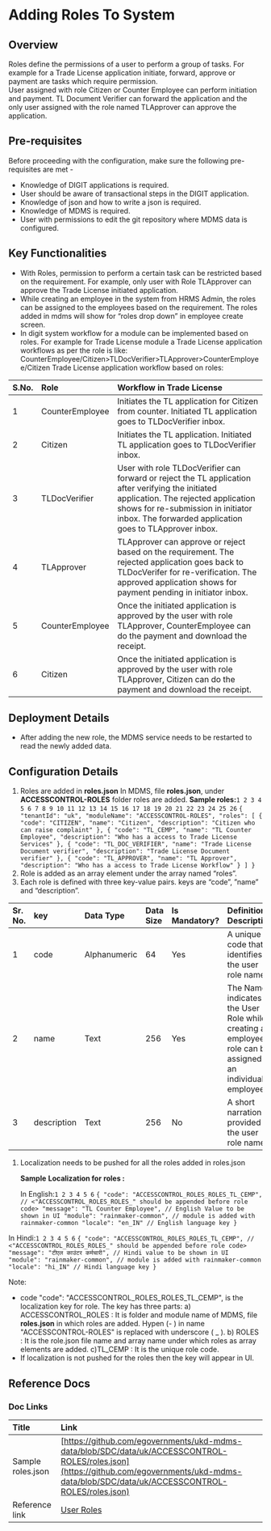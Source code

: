 # Adding Roles To System

## Overview <a id="Overview"></a>

Roles define the permissions of a user to perform a group of tasks. For example for a Trade License application initiate, forward, approve or payment are tasks which require permission.  
User assigned with role Citizen or Counter Employee can perform initiation and payment. TL Document Verifier can forward the application and the only user assigned with the role named TLApprover can approve the application.

## Pre-requisites <a id="Pre-requisites"></a>

Before proceeding with the configuration, make sure the following pre-requisites are met -

* Knowledge of DIGIT applications is required.
* User should be aware of transactional steps in the DIGIT application.
* Knowledge of json and how to write a json is required.
* Knowledge of MDMS is required.
* User with permissions to edit the git repository where MDMS data is configured.

## Key Functionalities <a id="Key-Functionalities"></a>

* With Roles, permission to perform a certain task can be restricted based on the requirement. For example, only user with Role TLApprover can approve the Trade License initiated application.
* While creating an employee in the system from HRMS Admin, the roles can be assigned to the employees based on the requirement. The roles added in mdms will show for “roles drop down” in employee create screen.
* In digit system workflow for a module can be implemented based on roles. For example for Trade License module a Trade License application workflows as per the role is like: CounterEmployee/Citizen&gt;TLDocVerifier&gt;TLApprover&gt;CounterEmployee/Citizen Trade License application workflow based on roles:

| S.No. | Role | Workflow in Trade License |
| :--- | :--- | :--- |
| 1 | CounterEmployee | Initiates the TL application for Citizen from counter. Initiated TL application goes to TLDocVerifier inbox. |
| 2 | Citizen | Initiates the TL application. Initiated TL application goes to TLDocVerifier inbox. |
| 3 | TLDocVerifier | User with role TLDocVerifier can forward or reject the TL application after verifying the initiated application. The rejected application shows for re-submission in initiator inbox. The forwarded application goes to TLApprover inbox. |
| 4 | TLApprover | TLApprover can approve or reject based on the requirement. The rejected application goes back to TLDocVerifer for re-verification. The approved application shows for payment pending in initiator inbox. |
| 5 | CounterEmployee | Once the initiated application is approved by the user with role TLApprover, CounterEmployee can do the payment and download the receipt. |
| 6 | Citizen | Once the initiated application is approved by the user with role TLApprover, Citizen can do the payment and download the receipt. |

## Deployment Details <a id="Deployment-Details"></a>

* After adding the new role, the MDMS service needs to be restarted to read the newly added data.

## Configuration Details <a id="Configuration-Details"></a>

1. Roles are added in **roles.json** In MDMS, file **roles.json**, under **ACCESSCONTROL-ROLES** folder roles are added. **Sample roles:**`1 2 3 4 5 6 7 8 9 10 11 12 13 14 15 16 17 18 19 20 21 22 23 24 25 26` `{ "tenantId": "uk", "moduleName": "ACCESSCONTROL-ROLES", "roles": [ { "code": "CITIZEN", "name": "Citizen", "description": "Citizen who can raise complaint" }, { "code": "TL_CEMP", "name": "TL Counter Employee", "description": "Who has a access to Trade License Services" }, { "code": "TL_DOC_VERIFIER", "name": "Trade License Document verifier", "description": "Trade License Document verifier" }, { "code": "TL_APPROVER", "name": "TL Approver", "description": "Who has a access to Trade License Workflow" } ] }`
2. Role is added as an array element under the array named “roles”.
3. Each role is defined with three key-value pairs. keys are “code”, ”name” and “description”.

| Sr. No. | key | Data Type | Data Size | Is Mandatory? | Definition/ Description |
| :--- | :--- | :--- | :--- | :--- | :--- |
| 1 | code | Alphanumeric | 64 | Yes | A unique code that identifies the user role name. |
| 2 | name | Text | 256 | Yes | The Name indicates the User Role while creating an employee a role can be assigned to an individual employee. |
| 3 | description | Text | 256 | No | A short narration provided to the user role name. |

1. Localization needs to be pushed for all the roles added in roles.json  

   **Sample** **Localization for** **roles :**  

   In English:`1 2 3 4 5 6` `{ "code": "ACCESSCONTROL_ROLES_ROLES_TL_CEMP", // <"ACCESSCONTROL_ROLES_ROLES_" should be appended before role code> "message": "TL Counter Employee", // English Value to be shown in UI "module": "rainmaker-common", // module is added with rainmaker-common "locale": "en_IN" // English language key }`

In Hindi:`1 2 3 4 5 6` `{ "code": "ACCESSCONTROL_ROLES_ROLES_TL_CEMP", // <"ACCESSCONTROL_ROLES_ROLES_" should be appended before role code> "message": "टीएल काउंटर कर्मचारी", // Hindi value to be shown in UI "module": "rainmaker-common", // module is added with rainmaker-common "locale": "hi_IN" // Hindi language key }`

Note:

* code "code": "ACCESSCONTROL\_ROLES\_ROLES\_TL\_CEMP", is the localization key for role. The key has three parts: a\) ACCESSCONTROL\_ROLES : It is folder and module name of MDMS, file **roles.json** in which roles are added. Hypen \(- \) in name "ACCESSCONTROL-ROLES" is replaced with underscore \( \_ \). b\) ROLES : It is the role.json file name and array name under which roles as array elements are added. c\)TL\_CEMP : It is the unique role code.
* If localization is not pushed for the roles then the key will appear in UI.

## Reference Docs <a id="Reference-Docs"></a>

### Doc Links <a id="Doc-Links"></a>

| **Title** | **Link** |
| :--- | :--- |
| Sample roles.json | [https://github.com/egovernments/ukd-mdms-data/blob/SDC/data/uk/ACCESSCONTROL-ROLES/roles.json](https://github.com/egovernments/ukd-mdms-data/blob/SDC/data/uk/ACCESSCONTROL-ROLES/roles.json) |
| Reference link | [User Roles](https://digit-discuss.atlassian.net/wiki/spaces/DO/pages/428769455/User+Roles) |

